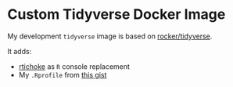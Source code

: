 # Custom Tidyverse Docker Image

My development `tidyverse` image is based on [rocker/tidyverse](https://hub.docker.com/r/rocker/tidyverse/).

It adds:

- [rtichoke](https://github.com/randy3k/rtichoke) as `R` console replacement
- My `.Rprofile` from [this gist](https://gist.github.com/paulklemm/920bb2ee5d886ffe7a9fb743156f875d)
